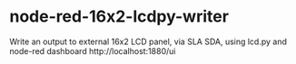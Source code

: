 # node-red-16x2-lcdpy-writer
Write an output to external 16x2 LCD panel, via SLA SDA, using lcd.py and node-red dashboard http://localhost:1880/ui
